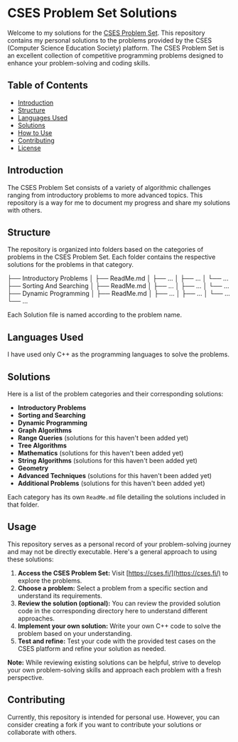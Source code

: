# CSES Problem Set Solutions

Welcome to my solutions for the [CSES Problem Set](https://cses.fi/problemset/). This repository contains my personal solutions to the problems provided by the CSES (Computer Science Education Society) platform. The CSES Problem Set is an excellent collection of competitive programming problems designed to enhance your problem-solving and coding skills.

## Table of Contents

- [Introduction](#introduction)
- [Structure](#structure)
- [Languages Used](#languages-used)
- [Solutions](#solutions)
- [How to Use](#how-to-use)
- [Contributing](#contributing)
- [License](#license)

## Introduction

The CSES Problem Set consists of a variety of algorithmic challenges ranging from introductory problems to more advanced topics. This repository is a way for me to document my progress and share my solutions with others.

## Structure

The repository is organized into folders based on the categories of problems in the CSES Problem Set. Each folder contains the respective solutions for the problems in that category.

├── Introductory Problems
│ ├── ReadMe.md
│ ├── ...
│ ├── ...
│ └── ...
├── Sorting And Searching
│ ├── ReadMe.md
│ ├── ...
│ ├── ...
│ └── ...
├── Dynamic Programming
│ ├── ReadMe.md
│ ├── ...
│ ├── ...
│ └── ...
└── ...

Each Solution file is named according to the problem name.


## Languages Used

I have used only C++ as the programming languages to solve the problems.


## Solutions

Here is a list of the problem categories and their corresponding solutions:

- **Introductory Problems** 
- **Sorting and Searching**
- **Dynamic Programming**
- **Graph Algorithms**
- **Range Queries** (solutions for this haven't been added yet)
- **Tree Algorithms**
- **Mathematics** (solutions for this haven't been added yet)
- **String Algorithms** (solutions for this haven't been added yet)
- **Geometry**
- **Advanced Techniques** (solutions for this haven't been added yet)
- **Additional Problems** (solutions for this haven't been added yet)

Each category has its own `ReadMe.md` file detailing the solutions included in that folder.

## Usage

This repository serves as a personal record of your problem-solving journey and may not be directly executable. Here's a general approach to using these solutions:

1. **Access the CSES Problem Set:** Visit [https://cses.fi/](https://cses.fi/) to explore the problems.
2. **Choose a problem:** Select a problem from a specific section and understand its requirements.
3. **Review the solution (optional):** You can review the provided solution code in the corresponding directory here to understand different approaches.
4. **Implement your own solution:** Write your own C++ code to solve the problem based on your understanding.
5. **Test and refine:** Test your code with the provided test cases on the CSES platform and refine your solution as needed.

**Note:** While reviewing existing solutions can be helpful, strive to develop your own problem-solving skills and approach each problem with a fresh perspective.

## Contributing

Currently, this repository is intended for personal use. However, you can consider creating a fork if you want to contribute your solutions or collaborate with others.
